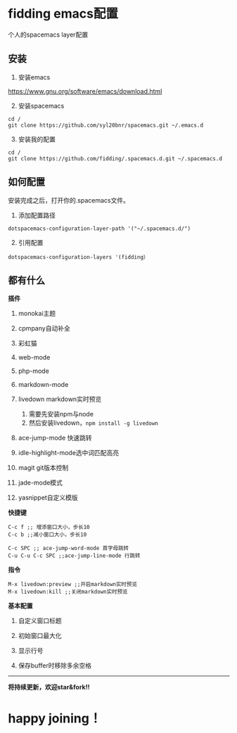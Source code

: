 
# fidding emacs配置
个人的spacemacs layer配置

## 安装

1. 安装emacs

 https://www.gnu.org/software/emacs/download.html

2. 安装spacemacs
```
cd /
git clone https://github.com/syl20bnr/spacemacs.git ~/.emacs.d
```
3. 安装我的配置
```
cd /
git clone https://github.com/fidding/.spacemacs.d.git ~/.spacemacs.d
```

## 如何配置

安装完成之后，打开你的.spacemacs文件。

1. 添加配置路径
```
dotspacemacs-configuration-layer-path '("~/.spacemacs.d/")
```
2. 引用配置
```
dotspacemacs-configuration-layers '(fidding）
```

## 都有什么
**插件**

1. monokai主题

2. cpmpany自动补全

3. 彩虹猫

4. web-mode

5. php-mode

6. markdown-mode

7. livedown markdown实时预览

    1. 需要先安装npm与node
    2. 然后安装livedown，```npm install -g livedown```

8. ace-jump-mode 快速跳转

9. idle-highlight-mode选中词匹配高亮

10. magit git版本控制

11. jade-mode模式

12. yasnippet自定义模版

**快捷键**

```
C-c f ;; 增添窗口大小，步长10
C-c b ;;减小窗口大小，步长10

C-c SPC ;; ace-jump-word-mode 首字母跳转
C-u C-u C-c SPC ;;ace-jump-line-mode 行跳转
```

**指令**

```
M-x livedown:preview ;;开启markdown实时预览
M-x livedown:kill ;;关闭markdown实时预览
```

**基本配置**

1. 自定义窗口标题

2. 初始窗口最大化

3. 显示行号

4. 保存buffer时移除多余空格

***
**将持续更新，欢迎star&fork!!**
# happy joining！
